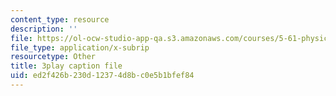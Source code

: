```yaml
---
content_type: resource
description: ''
file: https://ol-ocw-studio-app-qa.s3.amazonaws.com/courses/5-61-physical-chemistry-fall-2017/ed2f426b230d12374d8bc0e5b1bfef84_zwz9M1XNn-c.srt
file_type: application/x-subrip
resourcetype: Other
title: 3play caption file
uid: ed2f426b-230d-1237-4d8b-c0e5b1bfef84
---
```

